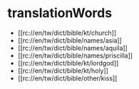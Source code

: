 # translationWords

* [[rc://en/tw/dict/bible/kt/church]]
* [[rc://en/tw/dict/bible/names/asia]]
* [[rc://en/tw/dict/bible/names/aquila]]
* [[rc://en/tw/dict/bible/names/priscilla]]
* [[rc://en/tw/dict/bible/kt/lordgod]]
* [[rc://en/tw/dict/bible/kt/holy]]
* [[rc://en/tw/dict/bible/other/kiss]]